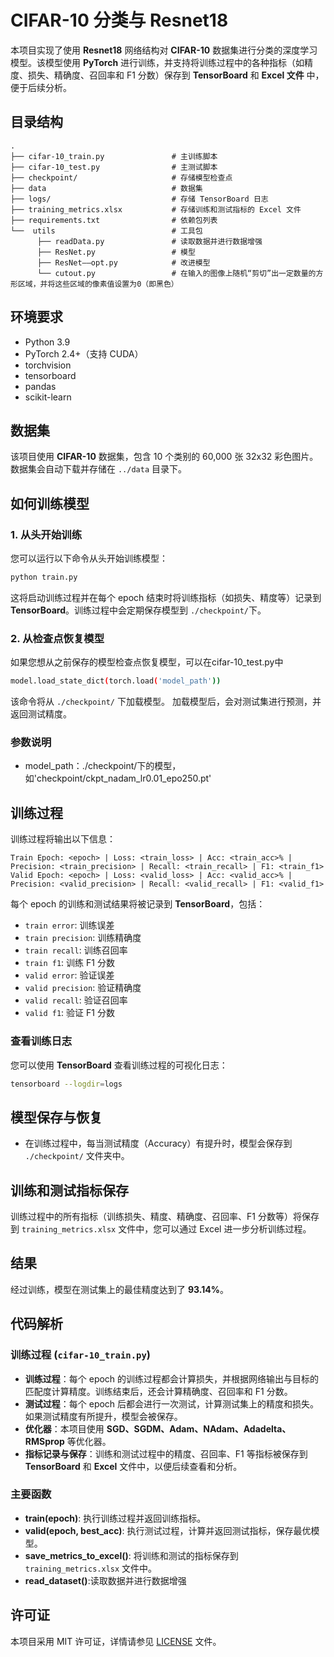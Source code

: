 

# CIFAR-10 分类与 Resnet18

本项目实现了使用 **Resnet18** 网络结构对 **CIFAR-10** 数据集进行分类的深度学习模型。该模型使用 **PyTorch** 进行训练，并支持将训练过程中的各种指标（如精度、损失、精确度、召回率和 F1 分数）保存到 **TensorBoard** 和 **Excel 文件** 中，便于后续分析。

## 目录结构

```plaintext
.
├── cifar-10_train.py               # 主训练脚本
├── cifar-10_test.py                # 主测试脚本
├── checkpoint/                     # 存储模型检查点
├── data                            # 数据集
├── logs/                           # 存储 TensorBoard 日志
├── training_metrics.xlsx           # 存储训练和测试指标的 Excel 文件
├── requirements.txt                # 依赖包列表
└──  utils                          # 工具包
      ├── readData.py               # 读取数据并进行数据增强
      ├── ResNet.py                 # 模型
      ├── ResNet——opt.py            # 改进模型
      └── cutout.py                 # 在输入的图像上随机“剪切”出一定数量的方形区域，并将这些区域的像素值设置为0（即黑色）
```

## 环境要求

- Python 3.9
- PyTorch 2.4+（支持 CUDA）
- torchvision
- tensorboard
- pandas
- scikit-learn

## 数据集

该项目使用 **CIFAR-10** 数据集，包含 10 个类别的 60,000 张 32x32 彩色图片。数据集会自动下载并存储在 `../data` 目录下。

## 如何训练模型

### 1. 从头开始训练

您可以运行以下命令从头开始训练模型：

```bash
python train.py 
```

这将启动训练过程并在每个 epoch 结束时将训练指标（如损失、精度等）记录到 **TensorBoard**。训练过程中会定期保存模型到 `./checkpoint/`下。

### 2. 从检查点恢复模型

如果您想从之前保存的模型检查点恢复模型，可以在cifar-10_test.py中

```bash
model.load_state_dict(torch.load('model_path'))
```

该命令将从 `./checkpoint/` 下加载模型。
加载模型后，会对测试集进行预测，并返回测试精度。

### 参数说明

- model_path：./checkpoint/下的模型，如'checkpoint/ckpt_nadam_lr0.01_epo250.pt'

## 训练过程

训练过程将输出以下信息：

```plaintext
Train Epoch: <epoch> | Loss: <train_loss> | Acc: <train_acc>% | Precision: <train_precision> | Recall: <train_recall> | F1: <train_f1>
Valid Epoch: <epoch> | Loss: <valid_loss> | Acc: <valid_acc>% | Precision: <valid_precision> | Recall: <valid_recall> | F1: <valid_f1>
```

每个 epoch 的训练和测试结果将被记录到 **TensorBoard**，包括：

- `train error`: 训练误差
- `train precision`: 训练精确度
- `train recall`: 训练召回率
- `train f1`: 训练 F1 分数
- `valid error`: 验证误差
- `valid precision`: 验证精确度
- `valid recall`: 验证召回率
- `valid f1`: 验证 F1 分数

### 查看训练日志

您可以使用 **TensorBoard** 查看训练过程的可视化日志：

```bash
tensorboard --logdir=logs
```

## 模型保存与恢复

- 在训练过程中，每当测试精度（Accuracy）有提升时，模型会保存到 `./checkpoint/` 文件夹中。


## 训练和测试指标保存

训练过程中的所有指标（训练损失、精度、精确度、召回率、F1 分数等）将保存到 `training_metrics.xlsx` 文件中，您可以通过 Excel 进一步分析训练过程。

## 结果

经过训练，模型在测试集上的最佳精度达到了 **93.14%**。


## 代码解析

### 训练过程 (`cifar-10_train.py`)

- **训练过程**：每个 epoch 的训练过程都会计算损失，并根据网络输出与目标的匹配度计算精度。训练结束后，还会计算精确度、召回率和 F1 分数。
- **测试过程**：每个 epoch 后都会进行一次测试，计算测试集上的精度和损失。如果测试精度有所提升，模型会被保存。
- **优化器**：本项目使用 **SGD、SGDM、Adam、NAdam、Adadelta、RMSprop** 等优化器。
- **指标记录与保存**：训练和测试过程中的精度、召回率、F1 等指标被保存到 **TensorBoard** 和 **Excel** 文件中，以便后续查看和分析。

### 主要函数

- **train(epoch)**: 执行训练过程并返回训练指标。
- **valid(epoch, best_acc)**: 执行测试过程，计算并返回测试指标，保存最优模型。
- **save_metrics_to_excel()**: 将训练和测试的指标保存到 `training_metrics.xlsx` 文件中。
- **read_dataset()**:读取数据并进行数据增强

## 许可证

本项目采用 MIT 许可证，详情请参见 [LICENSE](https://chatgpt.com/c/LICENSE) 文件。

